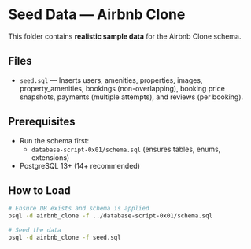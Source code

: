 # Seed Data — Airbnb Clone

This folder contains **realistic sample data** for the Airbnb Clone schema.

## Files
- `seed.sql` — Inserts users, amenities, properties, images, property_amenities, bookings (non-overlapping), booking price snapshots, payments (multiple attempts), and reviews (per booking).

## Prerequisites
- Run the schema first:
  - `database-script-0x01/schema.sql` (ensures tables, enums, extensions)
- PostgreSQL 13+ (14+ recommended)

## How to Load
```bash
# Ensure DB exists and schema is applied
psql -d airbnb_clone -f ../database-script-0x01/schema.sql

# Seed the data
psql -d airbnb_clone -f seed.sql
